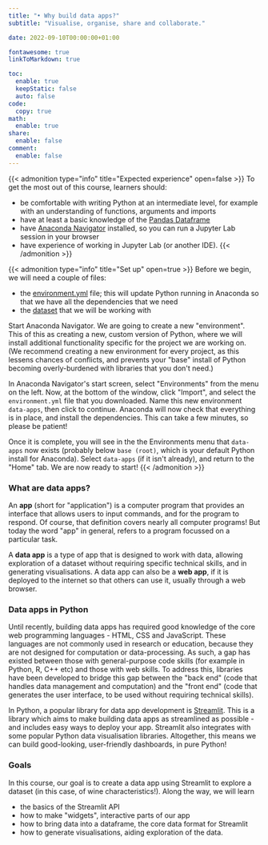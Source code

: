 ```yaml
---
title: "• Why build data apps?"
subtitle: "Visualise, organise, share and collaborate."

date: 2022-09-10T00:00:00+01:00

fontawesome: true
linkToMarkdown: true

toc:
  enable: true
  keepStatic: false
  auto: false
code:
  copy: true
math:
  enable: true
share:
  enable: false
comment:
  enable: false
---
```


{{< admonition type="info" title="Expected experience" open=false >}}
To get the most out of this course, learners should:
- be comfortable with writing Python at an intermediate level, for example with an understanding of functions, arguments and imports
- have at least a basic knowledge of the [Pandas Dataframe](https://realpython.com/lessons/introduction-pandas-dataframe/)
- have [Anaconda Navigator](https://www.anaconda.com/products/distribution) installed, so you can run a Jupyter Lab session in your browser
- have experience of working in Jupyter Lab (or another IDE).
{{< /admonition >}}

{{< admonition type="info" title="Set up" open=true >}}
Before we begin, we will need a couple of files:
- the [environment.yml]() file; this will update Python running in Anaconda so that we have all the dependencies that we need
- the [dataset]() that we will be working with

Start Anaconda Navigator. We are going to create a new "environment". This of this as creating a new, custom version of Python, where we will install additional functionality specific for the project we are working on. (We recommend creating a new environment for every project, as this lessens chances of conflicts, and prevents your "base" install of Python becoming overly-burdened with libraries that you don't need.)

In Anaconda Navigator's start screen, select "Environments" from the menu on the left. Now, at the bottom of the window, click "Import", and select the `environment.yml` file that you downloaded. Name this new environment `data-apps`, then click to continue. Anaconda will now check that everything is in place, and install the dependencies. This can take a few minutes, so please be patient!

Once it is complete, you will see in the the Environments menu that `data-apps` now exists (probably below `base (root)`, which is your default Python install for Anaconda). Select `data-apps` (if it isn't already), and return to the "Home" tab. We are now ready to start!
{{< /admonition >}}

### What are data apps?
An **app** (short for "application") is a computer program that provides an interface that allows users to input commands, and for the program to respond. Of course, that definition covers nearly all computer programs! But today the word "app" in general, refers to a program focussed on a particular task.

A **data app** is a type of app that is designed to work with data, allowing exploration of a dataset without requiring specific technical skills, and in generating visualisations. A data app can also be a **web app**, if it is deployed to the internet so that others can use it, usually through a web browser.

### Data apps in Python
Until recently, building data apps has required good knowledge of the core web programming languages - HTML, CSS and JavaScript. These languages are not commonly used in research or education, because they are not designed for computation or data-processing. As such, a gap has existed between those with general-purpose code skills (for example in Python, R, C++ etc) and those with web skills. To address this, libraries have been developed to bridge this gap between the "back end" (code that handles data management and computation) and the "front end" (code that generates the user interface, to be used without requiring technical skills).

In Python, a popular library for data app development is [Streamlit](https://streamlit.io/). This is a library which aims to make building data apps as streamlined as possible - and includes easy ways to deploy your app. Streamlit also integrates with some popular Python data visualisation libraries. Altogether, this means we can build good-looking, user-friendly dashboards, in pure Python!

### Goals
In this course, our goal is to create a data app using Streamlit to explore a dataset (in this case, of wine characteristics!). Along the way, we will learn
- the basics of the Streamlit API
- how to make "widgets", interactive parts of our app
- how to bring data into a dataframe, the core data format for Streamlit
- how to generate visualisations, aiding exploration of the data.



